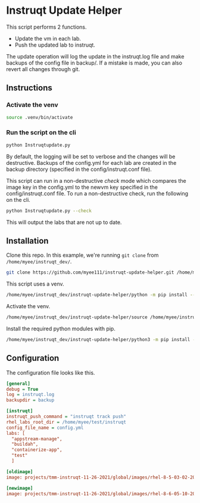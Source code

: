 # Instruqt Update Helper

This script performs 2 functions.

* Update the vm in each lab.
* Push the updated lab to instruqt.

The update operation will log the update in the instruqt.log file and make backups of the config file in backup/. If a mistake is made, you can also revert all changes through git.

## Instructions

### Activate the venv

```bash
source .venv/bin/activate
```

### Run the script on the cli

```bash
python Instruqtupdate.py
```

By default, the logging will be set to verbose and the changes will be destructive. Backups of the config.yml for each lab are created in the backup directory (specified in the config/instruqt.conf file).

This script can run in a non-destructive _check_ mode which compares the image key in the config.yml to the newvm key specified in the config/instruqt.conf file. To run a non-destructive check, run the following on the cli.

```bash
python Instruqtupdate.py --check
```

This will output the labs that are not up to date.

## Installation

Clone this repo. In this example, we're running `git clone` from `/home/myee/instruqt_dev/`.

```bash
git clone https://github.com/myee111/instruqt-update-helper.git /home/myee/instruqt_dev/
```

This script uses a venv.

```bash
/home/myee/instruqt_dev/instruqt-update-helper/python -m pip install --user virtualenv
```

Activate the venv.

```bash
/home/myee/instruqt_dev/instruqt-update-helper/source /home/myee/instruqt_dev/instruqt-update-helper/.venv/bin/activate
```

Install the required python modules with pip.

```bash
/home/myee/instruqt_dev/instruqt-update-helper/python3 -m pip install -r requirements.txt
```

## Configuration

The configuration file looks like this.

```ini
[general]
debug = True
log = instruqt.log
backupdir = backup

[instruqt]
instruqt_push_command = "instruqt track push"
rhel_labs_root_dir = /home/myee/test/instruqt
config_file_name = config.yml
labs: [
  "appstream-manage", 
  "buildah", 
  "containerize-app",
  "test"
  ]

[oldimage]
image: projects/tmm-instruqt-11-26-2021/global/images/rhel-8-5-03-02-2022-1

[newimage]
image: projects/tmm-instruqt-11-26-2021/global/images/rhel-8-6-05-10-2022-1
```

